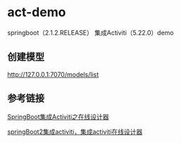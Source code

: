 # act-demo
springboot（2.1.2.RELEASE） 集成Activiti（5.22.0）demo

## 创建模型

http://127.0.0.1:7070/models/list





## 参考链接

[SpringBoot集成Activiti之在线设计器](<https://www.jianshu.com/p/41f11c99167a?tdsourcetag=s_pcqq_aiomsg>)

[springBoot2集成activiti，集成activiti在线设计器](<https://www.cnblogs.com/zhouyun-yx/p/10410274.html>)





